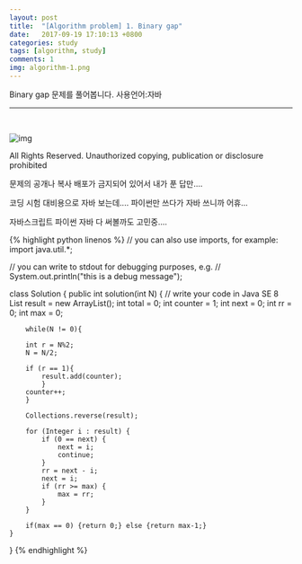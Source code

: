 ```yaml
---
layout: post
title:  "[Algorithm problem] 1. Binary gap"
date:   2017-09-19 17:10:13 +0800
categories: study
tags: [algorithm, study] 
comments: 1
img: algorithm-1.png
---
```


Binary gap 문제를 풀어봅니다. 사용언어:자바 

---

<br>


![img]({{baseurl}}/assets/res/study/algorithm-1.png)

All Rights Reserved. Unauthorized copying, publication or disclosure prohibited


문제의 공개나 복사 배포가 금지되어 있어서 내가 푼 답만....

코딩 시험 대비용으로 자바 보는데.... 파이썬만 쓰다가 자바 쓰니까 어휴...

자바스크립트 파이썬 자바 다 써볼까도 고민중....

{% highlight python linenos %}
// you can also use imports, for example:
 import java.util.*;

// you can write to stdout for debugging purposes, e.g.
// System.out.println("this is a debug message");

class Solution {
    public int solution(int N) {
        // write your code in Java SE 8
        List<Integer> result = new ArrayList();
        int total = 0;
        int counter = 1;
        int next = 0;
        int rr = 0;
        int max = 0;

        while(N != 0){
            
        int r = N%2;
        N = N/2;

        if (r == 1){
            result.add(counter);
            }
        counter++;
        }
        
        Collections.reverse(result);

        for (Integer i : result) { 
            if (0 == next) {
                next = i;
                continue;
            } 
            rr = next - i;
            next = i;
            if (rr >= max) {
                max = rr; 
            }
        }
        
        if(max == 0) {return 0;} else {return max-1;}
    }
}
{% endhighlight %}